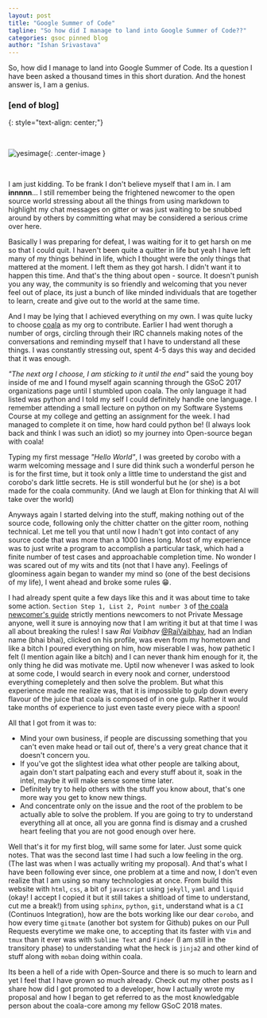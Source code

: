 ```yaml
---
layout: post
title: "Google Summer of Code"
tagline: "So how did I manage to land into Google Summer of Code??"
categories: gsoc pinned blog
author: "Ishan Srivastava"
---
```



So, how did I manage to land into Google Summer of Code. Its a question I have
been asked a thousand times in this short duration. And the honest answer is,
I am a genius.

### [end of blog]
{: style="text-align: center;"}
<div>&nbsp;</div>

![yesimage](https://image.ibb.co/fksEay/file_586648.jpg){: .center-image }

<div>&nbsp;</div>

I am just kidding. To be frank I don't believe myself that I am in.
I am **innnnn**...
I still
remember being the frightened newcomer to the open source world stressing
about all the things from using markdown to highlight my chat messages on
gitter or was just waiting to be snubbed around by others by committing what
may be considered a serious crime over here.

Basically I was preparing for defeat, I was waiting for it to get harsh on
me so that I could quit. I haven't been quite a quitter in life but yeah
I have left many of my things behind in life, which I thought were the only
things that mattered at the moment. I left them as they got harsh. I didn't
want it to happen this time. And that's the thing about open - source. It
doesn't punish you any way, the community is so friendly and welcoming that
you never feel out of place, its just a bunch of like minded individuals that
are together to learn, create and give out to the world at the same time.

And I may be lying that I achieved everything on my own. I was quite lucky
to choose [coala](https://coala.io) as my org to contribute. Earlier I had
went thorugh a number of orgs, circling through their IRC channels making
notes of the conversations and reminding myself that I have to understand
all these things. I was constantly stressing out, spent 4-5 days this way
and decided that it was enough.

*"The next org I choose, I am sticking to it until the end"* said the
young boy inside of me and I found myself again scanning through the GSoC 2017
organizations page until I stumbled upon coala. The only language it had listed
was python and I told my self I could definitely handle one language. I
remember attending a small lecture on python on my Software Systems Course
at my college and getting an assignment for the week. I had managed to complete
it on time, how hard could python be! (I always look back and think I was
such an idiot) so my journey into Open-source began with coala!

Typing my first message *"Hello World"*, I was greeted by corobo with a warm
welcoming message and I sure did think such a wonderful person he is for the
first
time, but it took only a little time to understand the gist and corobo's dark
little secrets. He
is still wonderful but he (or she) is a bot made for the coala community.
(And we laugh at Elon for thinking that AI will take over the world)

Anyways again I started delving into the stuff, making nothing out of the
source code, following only the chitter chatter on the gitter room, nothing
technical. Let me tell you that until now I hadn't got into contact of
any source code that was more than a 1000 lines long. Most of my experience
was to just write a program to accomplish a particular task, which had a finite
number of test cases and approachable completion time. No wonder I was scared
out of my wits and tits (not that I have any). Feelings of gloominess again
began to wander my mind so (one of the best decisions of my life), I went
ahead and broke some rules 😁.

I had already spent quite a few days like this and it was about time to take
some action. `Section Step 1, List 2, Point number 3` of [the coala
newcomer's guide](https://api.coala.io/en/latest/Developers/Newcomers_Guide.html)
strictly mentions
newcomers to not Private Message anyone, well it sure is annoying now that
I am writing it but at that time I was all about breaking the rules! I
saw *Rai Vaibhav* [@RaiVaibhav](https://github.com/Raivaibhav),
had an Indian name (bhai bhai), clicked on his profile,
was even from my hometown and like a bitch I poured everything on him, how
miserable I was, how pathetic I felt (I mention again like a bitch) and
I can never thank him enough for it, the only thing he did was motivate me.
Uptil now whenever I was asked to look at some code, I would search in every
nook and corner, understood everything comepletely and then solve the
problem. But what this experience made me realize was, that it is impossible
to gulp
down every flavour of the juice that coala is composed of in one gulp.
Rather it would take months of experience to just even taste every piece
with a spoon!

All that I got from it was to:
* Mind your own business, if people are discussing something that you can't
  even make head or tail out of, there's a very great chance that it doesn't
  concern you.
* If you've got the slightest idea what other people are talking about,
  again don't start palpating each and every stuff about it, soak in the
  intel, maybe it will make sense some time later.
* Definitely try to help others with the stuff you know about, that's one
  more way you get to know new things.
* And concentrate only on the issue and the root of the problem to be
  actually able to solve the problem. If you are going to try to understand
  everything all at once, all you are gonna find is dismay and a crushed
  heart
  feeling that you are not good enough over here.

Well that's it for my first blog, will same some for later. Just some quick
notes. That was the second last time I had such a low feeling in the org.
(The last was when I was actually writing my proposal). And that's what
I have been following ever since, one problem at a time and now, I don't even
realize that I am using so many technologies at once. From build this website
with `html`, `css`, a bit of `javascript` using `jekyll`, `yaml` and `liquid`
(okay! I accept I copied it but it still takes a shitload of time to
understand, cut me a break!) from using `sphinx`,
`python`, `git`, understand what is a `CI` (Continuos Integration), how
are the bots working like our dear `corobo`, and how every time `gitmate`
(another bot system for Github) pukes on our Pull Requests everytime we make
one, to accepting that its faster with `Vim` and `tmux` than it ever was with
`Sublime Text` and `Finder` (I am still in the transitory phase) to
understanding what the heck is `jinja2` and other kind of stuff along with
`moban` doing within coala.

Its been a hell of a ride with Open-Source and there is so much to learn and
yet I feel that I have grown so much already. Check out my other posts as I
share
how did I got promoted to a developer, how I actually wrote my proposal and
how I began to get referred to as the most knowledgable person about the
coala-core among my fellow GSoC 2018 mates.




